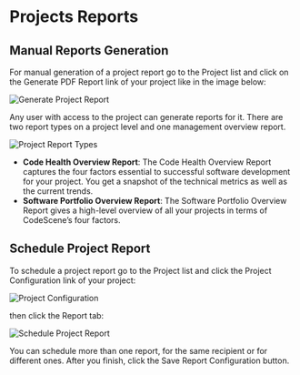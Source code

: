 # Projects Reports

## Manual Reports Generation

For manual generation of a project report go to the Project list and click on the Generate PDF Report link
of your project like in the image below:

![Generate Project Report](../shared/guides/reports/generate-project-report.png)

Any user with access to the project can generate reports for it.
There are two report types on a project level and one management overview report.

![Project Report Types](../shared/guides/reports/project-report-types.png)
* **Code Health Overview Report**:  The Code Health Overview Report captures the four factors
  essential to successful software development for your project.
  You get a snapshot of the technical metrics as well as the current trends.
* **Software Portfolio Overview Report**:  The Software Portfolio Overview Report
  gives a high-level overview of all your projects in terms of CodeScene’s four factors.

## Schedule Project Report

To schedule a project report go to the Project list and click the Project Configuration link
of your project:

![Project Configuration](../shared/guides/reports/go-to-project-configuration.png)

then click the Report tab:

![Schedule Project Report](guides/reports/schedule-project-report.png)

You can schedule more than one report, for the same recipient or for different ones. After you finish, click
the Save Report Configuration button.
